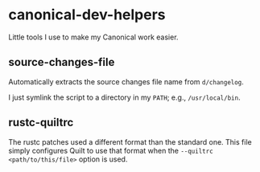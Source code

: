 # canonical-dev-helpers

Little tools I use to make my Canonical work easier.

## source-changes-file

Automatically extracts the source changes file name from `d/changelog`.

I just symlink the script to a directory in my `PATH`; e.g., `/usr/local/bin`.

## rustc-quiltrc

The rustc patches used a different format than the standard one. This file simply configures Quilt to use that format when the `--quiltrc <path/to/this/file>` option is used.
